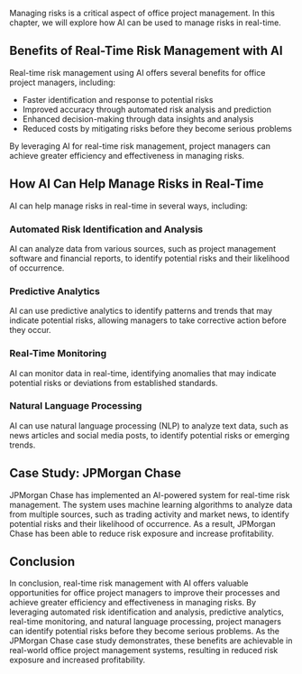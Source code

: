 
Managing risks is a critical aspect of office project management. In this chapter, we will explore how AI can be used to manage risks in real-time.

Benefits of Real-Time Risk Management with AI
---------------------------------------------

Real-time risk management using AI offers several benefits for office project managers, including:

* Faster identification and response to potential risks
* Improved accuracy through automated risk analysis and prediction
* Enhanced decision-making through data insights and analysis
* Reduced costs by mitigating risks before they become serious problems

By leveraging AI for real-time risk management, project managers can achieve greater efficiency and effectiveness in managing risks.

How AI Can Help Manage Risks in Real-Time
-----------------------------------------

AI can help manage risks in real-time in several ways, including:

### Automated Risk Identification and Analysis

AI can analyze data from various sources, such as project management software and financial reports, to identify potential risks and their likelihood of occurrence.

### Predictive Analytics

AI can use predictive analytics to identify patterns and trends that may indicate potential risks, allowing managers to take corrective action before they occur.

### Real-Time Monitoring

AI can monitor data in real-time, identifying anomalies that may indicate potential risks or deviations from established standards.

### Natural Language Processing

AI can use natural language processing (NLP) to analyze text data, such as news articles and social media posts, to identify potential risks or emerging trends.

Case Study: JPMorgan Chase
--------------------------

JPMorgan Chase has implemented an AI-powered system for real-time risk management. The system uses machine learning algorithms to analyze data from multiple sources, such as trading activity and market news, to identify potential risks and their likelihood of occurrence. As a result, JPMorgan Chase has been able to reduce risk exposure and increase profitability.

Conclusion
----------

In conclusion, real-time risk management with AI offers valuable opportunities for office project managers to improve their processes and achieve greater efficiency and effectiveness in managing risks. By leveraging automated risk identification and analysis, predictive analytics, real-time monitoring, and natural language processing, project managers can identify potential risks before they become serious problems. As the JPMorgan Chase case study demonstrates, these benefits are achievable in real-world office project management systems, resulting in reduced risk exposure and increased profitability.
